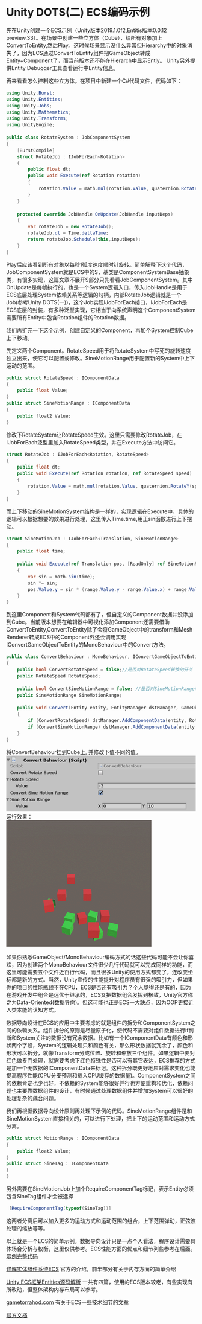# Unity DOTS(二) ECS编码示例
先在Unity创建一个ECS示例（Unity版本2019.1.0f2,Entitis版本0.0.12 preview.33）。在场景中创建一些立方体（Cube），给所有对象加上ConvertToEntity,然后Play。这时候场景显示没什么异常但Hierarchy中的对象消失了，因为ECS通过ConvertToEntity组件把GameObject转成Entity+Component了，而当前版本还不能在Hierarch中显示Entiy。 Unity另外提供Entity Debugger工具查看运行中Entity信息。

再来看看怎么控制这些立方体。在项目中新建一个C#代码文件，代码如下：
```C#
using Unity.Burst;
using Unity.Entities;
using Unity.Jobs;
using Unity.Mathematics;
using Unity.Transforms;
using UnityEngine;

public class RotateSystem : JobComponentSystem
{
    [BurstCompile]
    struct RotateJob : IJobForEach<Rotation>
    {
        public float dt;
        public void Execute(ref Rotation rotation)
        {
            rotation.Value = math.mul(rotation.Value, quaternion.RotateY(1f* dt));
        }
    }

    protected override JobHandle OnUpdate(JobHandle inputDeps)
    {
        var rotateJob = new RotateJob();
        rotateJob.dt = Time.deltaTime;
        return rotateJob.Schedule(this,inputDeps);
    }
}
```
Play后应该看到所有对象以每秒1弧度速度顺时针旋转。简单解释下这个代码，JobComponentSystem就是ECS中的S，基类是ComponentSystemBase抽象类，有很多实现，这篇文章不展开S部分只先看看JobComponentSystem。其中OnUpdate是每帧执行的，也是一个System逻辑入口，传入JobHandle是用于ECS底层处理System依赖关系等逻辑的句柄，内部RotateJob逻辑就是一个Job(参考Unity DOTS(一))，这个Job实现IJobForEach接口，IJobForEach是ECS底层的封装，有多种泛型实现，它相当于向系统声明这个ComponentSystem需要所有Entity中包含Rotation组件的Rotation数据。


我们再扩充一下这个示例，创建自定义的Component，再加个System控制Cube上下移动。

先定义两个Component。RotateSpeed用于将RotateSystem中写死的旋转速度独立出来，使它可以配置或修改。SineMotionRange用于配置新的System中上下运动的范围。
```C#
public struct RotateSpeed : IComponentData
{
    public float Value;
}
public struct SineMotionRange : IComponentData
{
    public float2 Value;
}
```

修改下RotateSystem让RotateSpeed生效。这里只需要修改RotateJob，在IJobForEach泛型里加入RotateSpeed类型，并在Execute方法中访问它。
```C#
struct RotateJob : IJobForEach<Rotation, RotateSpeed>
{
    public float dt;
    public void Execute(ref Rotation rotation, ref RotateSpeed speed)
    {
        rotation.Value = math.mul(rotation.Value, quaternion.RotateY(speed.Value* dt));
    }
}
```

而上下移动的SineMotionSystem结构是一样的，实现逻辑在Execute中，具体的逻辑可以根据想要的效果进行处理，这里传入Time.time,用正sin函数进行上下摆动。
```C#
struct SineMotionJob : IJobForEach<Translation, SineMotionRange>
{
    public float time;

    public void Execute(ref Translation pos, [ReadOnly] ref SineMotionRange range)
    {
        var sin = math.sin(time);
        sin *= sin;
        pos.Value.y = sin * (range.Value.y - range.Value.x) + range.Value.x;
    }
}
```

到这里Component和System代码都有了，但自定义的Component数据并没添加到Cube。当前版本想要在编辑器中可视化添加Component还需要借助ConvertToEntity,ConvertToEntity除了会将GameObject中的transform和Mesh Renderer转成ECS中的Component外还会调用实现IConvertGameObjectToEntity的MonoBehaviour中的Convert方法。
```C#
public class ConvertBehaviour : MonoBehaviour, IConvertGameObjectToEntity
{
    public bool ConvertRotateSpeed = false;//是否对RotateSpeed转换的开关
    public RotateSpeed RotateSpeed;

    public bool ConvertSineMotionRange = false; //是否对SineMotionRange转换的开关
    public SineMotionRange SineMotionRange;

    public void Convert(Entity entity, EntityManager dstManager, GameObjectConversionSystem conversionSystem)
    {
        if (ConvertRotateSpeed) dstManager.AddComponentData(entity, RotateSpeed);
        if (ConvertSineMotionRange) dstManager.AddComponentData(entity, SineMotionRange);
    }
}
```
将ConvertBehaviour挂到Cube上, 并修改下值不同的值。  
![](imgs/DOTS_2_0.png)  
运行效果：  
![](imgs/DOTS_2_1.gif)


如果你熟悉GameObject/MonoBehaviour编码方式的话这些代码可能不会让你喜欢，因为创建两个MonoBehaviour文件很少几行代码就可以完成同样的功能，而这里可能需要五个文件近百行代码，而且很多Unity的使用方式都变了，连改变坐标都是新的方式。当然，Unity宣传的性能提升对程序员有很强的吸引力，但如果你的项目的性能瓶颈不在CPU，ECS是否还有吸引力？个人觉得还是有的，因为在游戏开发中组合是远优于继承的，ECS又把数据组合发挥到极致，Unity官方称之为Data-Oriented(数据导向)。但这可能也正是ECS一大缺点，因为OOP更接近人类本能的认知方式。<!--我们很小就会区分植物动物，爬行动物哺乳动物，猫科犬科，一切自然又好用，但如果更深入一些了解生物分类的话就会发现一点都不美好，纲目科属等等非常繁琐，而且有时候还影响认知，比如食肉目下的犬科有一种就主要吃素。-->


数据导向设计在ECS的应用中主要考虑的就是组件的拆分和ComponentSystem之间的依赖关系。组件拆分的原则是尽量原子化，使代码不需要对组件数据进行if判断和System关注的数据没有冗余数据。比如有一个IComponentData有颜色和形状两个字段，System的逻辑处理只和颜色有关，那么形状数据就冗余了，颜色和形状可以拆分，就像Transform分成位置、旋转和缩放三个组件。如果逻辑中要对红色做专门处理，就需要考虑下红色特殊性是否可以有其它表达，ECS推荐的方式是加一个无数据的IComponentData来标记。这种拆分既更好地应对需求变化也能提高程序性能(CPU分支预测和载入CPU缓存的数据量)。ComponentSystem之间的依赖肯定也少也好，不依赖的System能够很好并行也方便重构和优化，依赖问题也主要靠数据组件的设计，有时候通过处理数据组件并增加System可以很好的处理复杂的藕合问题。

我们再根据数据导向设计原则再处理下示例的代码。SineMotionRange组件是和SineMotionSystem直接相关的，可以进行下处理，把上下的运动范围和运动方式分离。
```C#
public struct MotionRange : IComponentData
{
    public float2 Value;
}
public struct SineTag : IComponentData
{
}
```
另外需要在SineMotionJob上加个RequireComponentTag标记，表示Entity必须包含SineTag组件才会被选择
```C#
 [RequireComponentTag(typeof(SineTag))]
```
这两者分离后可以加入更多的运动方式和运动范围的组合，上下范围弹动，正弦波处理的缩放等等。


以上就是一个ECS的简单示例。数据导向设计只是一点个人看法，程序设计需要具体场合分析与权衡，这里仅供参考。ECS性能方面的优点和细节列些参考在后面。[示例完整代码](https://github.com/piruzhaolu/blog/tree/master/BlogProject/Assets/DOTS)


[详解实体组件系统ECS](https://connect.unity.com/p/xiang-jie-shi-ti-zu-jian-xi-tong-ecs)  官方的介绍，前半部分有关于内存方面的简单介绍

[Unity ECS框架Entities源码解析](https://blog.csdn.net/yudianxia/article/details/84871243)  一共有四篇，使用的ECS版本较老，有些实现有所改动，但整体架构内存布局可以参考。

[gametorrahod.com](https://gametorrahod.com/tag/unity-ecs/) 有关于ECS一些技术细节的文章


[官方文档](https://docs.unity3d.com/Packages/com.unity.entities@0.0/manual/index.html) 

